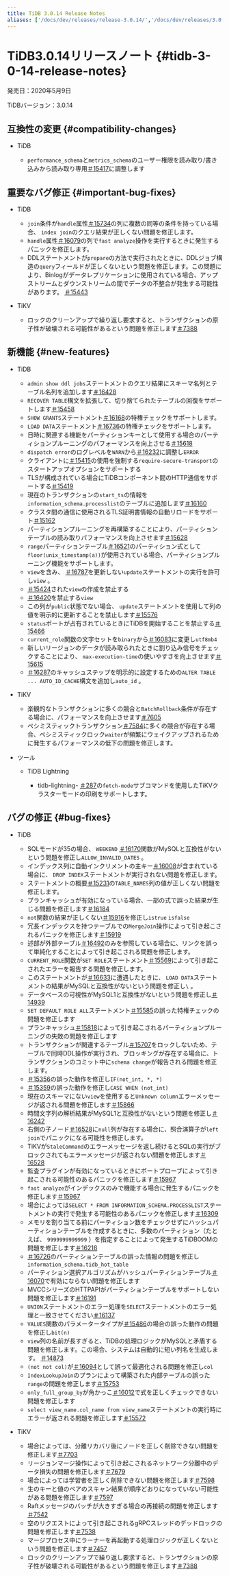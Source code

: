 ```yaml
---
title: TiDB 3.0.14 Release Notes
aliases: ['/docs/dev/releases/release-3.0.14/','/docs/dev/releases/3.0.14/']
---
```


# TiDB3.0.14リリースノート {#tidb-3-0-14-release-notes}

発売日：2020年5月9日

TiDBバージョン：3.0.14

## 互換性の変更 {#compatibility-changes}

-   TiDB

    -   `performance_schema`と`metrics_schema`のユーザー権限を読み取り/書き込みから読み取り専用[＃15417](https://github.com/pingcap/tidb/pull/15417)に調整します

## 重要なバグ修正 {#important-bug-fixes}

-   TiDB

    -   `join`条件が`handle`属性[＃15734](https://github.com/pingcap/tidb/pull/15734)の列に複数の同等の条件を持っている場合、 `index join`のクエリ結果が正しくない問題を修正します。
    -   `handle`属性[＃16079](https://github.com/pingcap/tidb/pull/16079)の列で`fast analyze`操作を実行するときに発生するパニックを修正します。
    -   DDLステートメントが`prepare`の方法で実行されたときに、DDLジョブ構造の`query`フィールドが正しくないという問題を修正します。この問題により、Binlogがデータレプリケーションに使用されている場合、アップストリームとダウンストリームの間でデータの不整合が発生する可能性があります。 [＃15443](https://github.com/pingcap/tidb/pull/15443)

-   TiKV

    -   ロックのクリーンアップで繰り返し要求すると、トランザクションの原子性が破壊される可能性があるという問題を修正します[＃7388](https://github.com/tikv/tikv/pull/7388)

## 新機能 {#new-features}

-   TiDB

    -   `admin show ddl jobs`ステートメントのクエリ結果にスキーマ名列とテーブル名列を追加します[＃16428](https://github.com/pingcap/tidb/pull/16428)
    -   `RECOVER TABLE`構文を拡張して、切り捨てられたテーブルの回復をサポートします[＃15458](https://github.com/pingcap/tidb/pull/15458)
    -   `SHOW GRANTS`ステートメント[＃16168](https://github.com/pingcap/tidb/pull/16168)の特権チェックをサポートします。
    -   `LOAD DATA`ステートメント[＃16736](https://github.com/pingcap/tidb/pull/16736)の特権チェックをサポートします。
    -   日時に関連する機能をパーティションキーとして使用する場合のパーティションプルーニングのパフォーマンスを向上させる[＃15618](https://github.com/pingcap/tidb/pull/15618)
    -   `dispatch error`のログレベルを`WARN`から[＃16232](https://github.com/pingcap/tidb/pull/16232)に調整し`ERROR`
    -   クライアントに[＃15415](https://github.com/pingcap/tidb/pull/15415)の使用を強制する`require-secure-transport`のスタートアップオプションをサポートする
    -   TLSが構成されている場合にTiDBコンポーネント間のHTTP通信をサポートする[＃15419](https://github.com/pingcap/tidb/pull/15419)
    -   現在のトランザクションの`start_ts`の情報を`information_schema.processlist`のテーブルに追加します[＃16160](https://github.com/pingcap/tidb/pull/16160)
    -   クラスタ間の通信に使用されるTLS証明書情報の自動リロードをサポート[＃15162](https://github.com/pingcap/tidb/pull/15162)
    -   パーティションプルーニングを再構築することにより、パーティションテーブルの読み取りパフォーマンスを向上させます[＃15628](https://github.com/pingcap/tidb/pull/15628)
    -   `range`パーティションテーブル[＃16521](https://github.com/pingcap/tidb/pull/16521)のパーティション式として`floor(unix_timestamp(a))`が使用されている場合、パーティションプルーニング機能をサポートします。
    -   `view`を含み、 [＃16787](https://github.com/pingcap/tidb/pull/16787)を更新しない`update`ステートメントの実行を許可し`view` 。
    -   [＃15424](https://github.com/pingcap/tidb/pull/15424)された`view`の作成を禁止する
    -   [＃16420](https://github.com/pingcap/tidb/pull/16420)を禁止する`view`
    -   この列が`public`状態でない場合、 `update`ステートメントを使用して列の値を明示的に更新することを禁止します[＃15576](https://github.com/pingcap/tidb/pull/15576)
    -   `status`ポートが占有されているときにTiDBを開始することを禁止する[＃15466](https://github.com/pingcap/tidb/pull/15466)
    -   `current_role`関数の文字セットを`binary`から[＃16083](https://github.com/pingcap/tidb/pull/16083)に変更し`utf8mb4`
    -   新しいリージョンのデータが読み取られたときに割り込み信号をチェックすることにより、 `max-execution-time`の使いやすさを向上させます[＃15615](https://github.com/pingcap/tidb/pull/15615)
    -   [＃16287](https://github.com/pingcap/tidb/pull/16287)のキャッシュステップを明示的に設定するための`ALTER TABLE ... AUTO_ID_CACHE`構文を追加し`auto_id` 。

-   TiKV

    -   楽観的なトランザクションに多くの競合と`BatchRollback`条件が存在する場合に、パフォーマンスを向上させます[＃7605](https://github.com/tikv/tikv/pull/7605)
    -   ペシミスティックトランザクション[＃7584](https://github.com/tikv/tikv/pull/7584)に多くの競合が存在する場合、ペシミスティックロック`waiter`が頻繁にウェイクアップされるために発生するパフォーマンスの低下の問題を修正します。

-   ツール

    -   TiDB Lightning

        -   tidb-lightning- [＃287](https://github.com/pingcap/tidb-lightning/pull/287)の`fetch-mode`サブコマンドを使用したTiKVクラスターモードの印刷をサポートします。

## バグの修正 {#bug-fixes}

-   TiDB

    -   SQLモードが35の場合、 `WEEKEND` [＃16170](https://github.com/pingcap/tidb/pull/16170)関数がMySQLと互換性がないという問題を修正し`ALLOW_INVALID_DATES` 。
    -   インデックス列に自動インクリメントの主キー[＃16008](https://github.com/pingcap/tidb/pull/16008)が含まれている場合に、 `DROP INDEX`ステートメントが実行されない問題を修正します。
    -   ステートメントの概要[＃15231](https://github.com/pingcap/tidb/pull/15231)の`TABLE_NAMES`列の値が正しくない問題を修正します。
    -   プランキャッシュが有効になっている場合、一部の式で誤った結果が生じる問題を修正します[＃16184](https://github.com/pingcap/tidb/pull/16184)
    -   `not`関数の結果が正しくない[＃15916](https://github.com/pingcap/tidb/pull/15916)を修正し`istrue` `isfalse`
    -   冗長インデックスを持つテーブルでの`MergeJoin`操作によって引き起こされるパニックを修正します[＃15919](https://github.com/pingcap/tidb/pull/15919)
    -   述部が外部テーブル[＃16492](https://github.com/pingcap/tidb/pull/16492)のみを参照している場合に、リンクを誤って単純化することによって引き起こされる問題を修正します。
    -   `CURRENT_ROLE`関数が`SET ROLE`ステートメント[＃15569](https://github.com/pingcap/tidb/pull/15569)によって引き起こされたエラーを報告する問題を修正します。
    -   このステートメントが[＃16633](https://github.com/pingcap/tidb/pull/16633)に遭遇したときに、 `LOAD DATA`ステートメントの結果がMySQLと互換性がないという問題を修正し`\` 。
    -   データベースの可視性がMySQL1と互換性がないという問題を修正し[＃14939](https://github.com/pingcap/tidb/pull/14939)
    -   `SET DEFAULT ROLE ALL`ステートメント[＃15585](https://github.com/pingcap/tidb/pull/15585)の誤った特権チェックの問題を修正します
    -   プランキャッシュ[＃15818](https://github.com/pingcap/tidb/pull/15818)によって引き起こされるパーティションプルーニングの失敗の問題を修正します
    -   トランザクションが関連するテーブル[＃15707](https://github.com/pingcap/tidb/pull/15707)をロックしないため、テーブルで同時DDL操作が実行され、ブロッキングが存在する場合に、トランザクションのコミット中に`schema change`が報告される問題を修正します。
    -   [＃15356](https://github.com/pingcap/tidb/pull/15356)の誤った動作を修正し`IF(not_int, *, *)`
    -   [＃15359](https://github.com/pingcap/tidb/pull/15359)の誤った動作を修正し`CASE WHEN (not_int)`
    -   現在のスキーマにない`view`を使用すると`Unknown column`エラーメッセージが返される問題を修正します[＃15866](https://github.com/pingcap/tidb/pull/15866)
    -   時間文字列の解析結果がMySQL1と互換性がないという問題を修正し[＃16242](https://github.com/pingcap/tidb/pull/16242)
    -   右側の子ノード[＃16528](https://github.com/pingcap/tidb/pull/16528)に`null`列が存在する場合に、照合演算子が`left join`でパニックになる可能性を修正します。
    -   TiKVが`StaleCommand`のエラーメッセージを返し続けるとSQLの実行がブロックされてもエラーメッセージが返されない問題を修正します[＃16528](https://github.com/pingcap/tidb/pull/16528)
    -   監査プラグインが有効になっているときにポートプローブによって引き起こされる可能性のあるパニックを修正します[＃15967](https://github.com/pingcap/tidb/pull/15967)
    -   `fast analyze`がインデックスのみで機能する場合に発生するパニックを修正します[＃15967](https://github.com/pingcap/tidb/pull/15967)
    -   場合によっては`SELECT * FROM INFORMATION_SCHEMA.PROCESSLIST`ステートメントの実行で発生する可能性のあるパニックを修正します[＃16309](https://github.com/pingcap/tidb/pull/16309)
    -   メモリを割り当てる前にパーティション数をチェックせずにハッシュパーティションテーブルを作成するときに、多数のパーティション（たとえば、 `9999999999999` ）を指定することによって発生するTiDBOOMの問題を修正します[＃16218](https://github.com/pingcap/tidb/pull/16218)
    -   [＃16726](https://github.com/pingcap/tidb/pull/16726)のパーティションテーブルの誤った情報の問題を修正し`information_schema.tidb_hot_table`
    -   パーティション選択アルゴリズムがハッシュパーティションテーブル[＃16070](https://github.com/pingcap/tidb/pull/16070)で有効にならない問題を修正します
    -   MVCCシリーズのHTTPAPIがパーティションテーブルをサポートしない問題を修正します[＃16191](https://github.com/pingcap/tidb/pull/16191)
    -   `UNION`ステートメントのエラー処理を`SELECT`ステートメントのエラー処理と一致させてください[＃16137](https://github.com/pingcap/tidb/pull/16137)
    -   `VALUES`関数のパラメータータイプが[＃15486](https://github.com/pingcap/tidb/pull/15486)の場合の誤った動作の問題を修正し`bit(n)`
    -   `view`列の名前が長すぎると、TiDBの処理ロジックがMySQLと矛盾する問題を修正します。この場合、システムは自動的に短い列名を生成します。 [＃14873](https://github.com/pingcap/tidb/pull/14873)
    -   `(not not col)`が[＃16094](https://github.com/pingcap/tidb/pull/16094)として誤って最適化される問題を修正し`col`
    -   `IndexLookupJoin`のプランによって構築された内部テーブルの誤った`range`の問題を修正します[＃15753](https://github.com/pingcap/tidb/pull/15753)
    -   `only_full_group_by`が角かっこ[＃16012](https://github.com/pingcap/tidb/pull/16012)で式を正しくチェックできない問題を修正します
    -   `select view_name.col_name from view_name`ステートメントの実行時にエラーが返される問題を修正します[＃15572](https://github.com/pingcap/tidb/pull/15572)

-   TiKV

    -   場合によっては、分離リカバリ後にノードを正しく削除できない問題を修正します[＃7703](https://github.com/tikv/tikv/pull/7703)
    -   リージョンマージ操作によって引き起こされるネットワーク分離中のデータ損失の問題を修正します[＃7679](https://github.com/tikv/tikv/pull/7679)
    -   場合によっては学習者を正しく削除できない問題を修正します[＃7598](https://github.com/tikv/tikv/pull/7598)
    -   生のキーと値のペアのスキャン結果が順序どおりになっていない可能性がある問題を修正します[＃7597](https://github.com/tikv/tikv/pull/7597)
    -   Raftメッセージのバッチが大きすぎる場合の再接続の問題を修正します[＃7542](https://github.com/tikv/tikv/pull/7542)
    -   空のリクエストによって引き起こされるgRPCスレッドのデッドロックの問題を修正します[＃7538](https://github.com/tikv/tikv/pull/7538)
    -   マージプロセス中にラーナーを再起動する処理ロジックが正しくないという問題を修正します[＃7457](https://github.com/tikv/tikv/pull/7457)
    -   ロックのクリーンアップで繰り返し要求すると、トランザクションの原子性が破壊される可能性があるという問題を修正します[＃7388](https://github.com/tikv/tikv/pull/7388)
